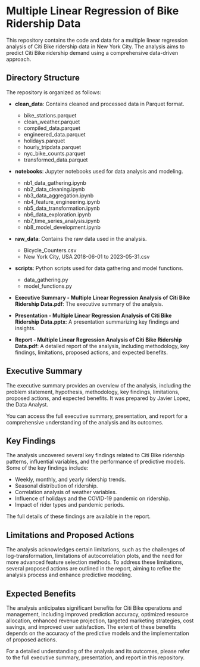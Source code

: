 # Multiple Linear Regression of Bike Ridership Data

This repository contains the code and data for a multiple linear regression analysis of Citi Bike ridership data in New York City. The analysis aims to predict Citi Bike ridership demand using a comprehensive data-driven approach.

## Directory Structure

The repository is organized as follows:

- **clean_data**: Contains cleaned and processed data in Parquet format.
  - bike_stations.parquet
  - clean_weather.parquet
  - compiled_data.parquet
  - engineered_data.parquet
  - holidays.parquet
  - hourly_tripdata.parquet
  - nyc_bike_counts.parquet
  - transformed_data.parquet

- **notebooks**: Jupyter notebooks used for data analysis and modeling.
  - nb1_data_gathering.ipynb
  - nb2_data_cleaning.ipynb
  - nb3_data_aggregation.ipynb
  - nb4_feature_engineering.ipynb
  - nb5_data_transformation.ipynb
  - nb6_data_exploration.ipynb
  - nb7_time_series_analysis.ipynb
  - nb8_model_development.ipynb

- **raw_data**: Contains the raw data used in the analysis.
  - Bicycle_Counters.csv
  - New York City, USA 2018-06-01 to 2023-05-31.csv

- **scripts**: Python scripts used for data gathering and model functions.
  - data_gathering.py
  - model_functions.py

- **Executive Summary - Multiple Linear Regression Analysis of Citi Bike Ridership Data.pdf**: The executive summary of the analysis.

- **Presentation - Multiple Linear Regression Analysis of Citi Bike Ridership Data.pptx**: A presentation summarizing key findings and insights.

- **Report - Multiple Linear Regression Analysis of Citi Bike Ridership Data.pdf**: A detailed report of the analysis, including methodology, key findings, limitations, proposed actions, and expected benefits.

## Executive Summary

The executive summary provides an overview of the analysis, including the problem statement, hypothesis, methodology, key findings, limitations, proposed actions, and expected benefits. It was prepared by Javier Lopez, the Data Analyst.

You can access the full executive summary, presentation, and report for a comprehensive understanding of the analysis and its outcomes.

## Key Findings

The analysis uncovered several key findings related to Citi Bike ridership patterns, influential variables, and the performance of predictive models. Some of the key findings include:

- Weekly, monthly, and yearly ridership trends.
- Seasonal distribution of ridership.
- Correlation analysis of weather variables.
- Influence of holidays and the COVID-19 pandemic on ridership.
- Impact of rider types and pandemic periods.

The full details of these findings are available in the report.

## Limitations and Proposed Actions

The analysis acknowledges certain limitations, such as the challenges of log-transformation, limitations of autocorrelation plots, and the need for more advanced feature selection methods. To address these limitations, several proposed actions are outlined in the report, aiming to refine the analysis process and enhance predictive modeling.

## Expected Benefits

The analysis anticipates significant benefits for Citi Bike operations and management, including improved prediction accuracy, optimized resource allocation, enhanced revenue projection, targeted marketing strategies, cost savings, and improved user satisfaction. The extent of these benefits depends on the accuracy of the predictive models and the implementation of proposed actions.

For a detailed understanding of the analysis and its outcomes, please refer to the full executive summary, presentation, and report in this repository.
